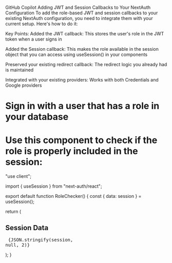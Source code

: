 
GitHub Copilot
Adding JWT and Session Callbacks to Your NextAuth Configuration
To add the role-based JWT and session callbacks to your existing NextAuth configuration, you need to integrate them with your current setup. Here's how to do it:

Key Points:
Added the JWT callback: This stores the user's role in the JWT token when a user signs in

Added the Session callback: This makes the role available in the session object that you can access using useSession() in your components

Preserved your existing redirect callback: The redirect logic you already had is maintained

Integrated with your existing providers: Works with both Credentials and Google providers


# Sign in with a user that has a role in your database
# Use this component to check if the role is properly included in the session:

"use client";

import { useSession } from "next-auth/react";

export default function RoleChecker() {
  const { data: session } = useSession();
  
  return (
    <div className="p-4 bg-white rounded shadow">
      <h2 className="text-xl font-bold">Session Data</h2>
      <pre className="mt-2 bg-gray-100 p-2 rounded">
        {JSON.stringify(session, null, 2)}
      </pre>
    </div>
  );
}